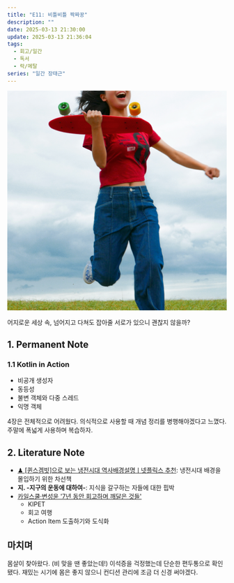 ```yaml
---
title: "E11: 비틀비틀 짝짜꿍"
description: ""
date: 2025-03-13 21:30:00
update: 2025-03-13 21:36:04
tags:
  - 회고/일간
  - 독서
  - 락/메탈
series: "일간 장태근" 
---
```


![한로로 '비틀비틀 짝짜꿍'](20490847.jpg)

어지로운 세상 속, 넘어지고 다쳐도 잡아줄 서로가 있으니 괜찮지 않을까?

## 1. Permanent Note

### 1.1 Kotlin in Action

- 비공개 생성자
- 동등성
- 불변 객체와 다중 스레드
- 익명 객체

4장은 전체적으로 어려웠다. 의식적으로 사용할 때 개념 정리를 병행해야겠다고 느꼈다. 주말에 폭넓게 사용하며 복습하자.

## 2. Literature Note

- [♟ [퀸스겜빗]으로 보는 냉전시대 역사배경설명ㅣ넷플릭스 추천](https://youtu.be/lRs80MGcyNo?si=nSwFfAh-k3EAp14a): 냉전시대 배경을 몰입하기 위한 차선책
- **지. -지구의 운동에 대하여-**: 지식을 갈구하는 자들에 대한 핍박
- [카일스쿨·변성윤 '7년 동안 회고하며 깨달은 것들'](https://inf.run/9QSpS)
    - KIPET
    - 회고 여행
    - Action Item 도출하기와 도식화

## 마치며

몸살이 찾아왔다. (비 맞을 땐 좋았는데!) 이석증을 걱정했는데 단순한 편두통으로 확인됐다.
재밌는 시기에 몸은 좋지 않으니 컨디션 관리에 조금 더 신경 써야겠다.